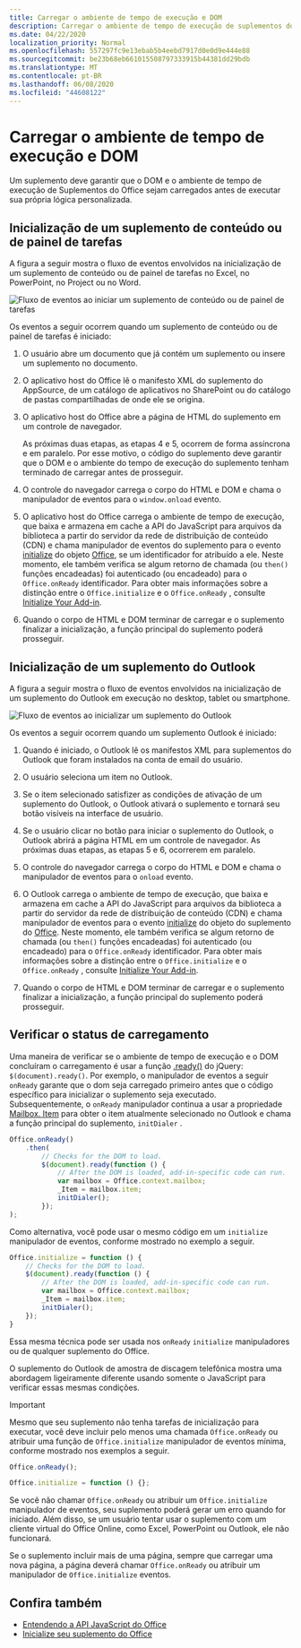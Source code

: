 ```yaml
---
title: Carregar o ambiente de tempo de execução e DOM
description: Carregar o ambiente de tempo de execução de suplementos do Office e DOM
ms.date: 04/22/2020
localization_priority: Normal
ms.openlocfilehash: 557297fc9e13ebab5b4eebd7917d0e0d9e444e88
ms.sourcegitcommit: be23b68eb661015508797333915b44381dd29bdb
ms.translationtype: MT
ms.contentlocale: pt-BR
ms.lasthandoff: 06/08/2020
ms.locfileid: "44608122"
---
```

# <a name="loading-the-dom-and-runtime-environment"></a>Carregar o ambiente de tempo de execução e DOM

Um suplemento deve garantir que o DOM e o ambiente de tempo de execução de Suplementos do Office sejam carregados antes de executar sua própria lógica personalizada.

## <a name="startup-of-a-content-or-task-pane-add-in"></a>Inicialização de um suplemento de conteúdo ou de painel de tarefas

A figura a seguir mostra o fluxo de eventos envolvidos na inicialização de um suplemento de conteúdo ou de painel de tarefas no Excel, no PowerPoint, no Project ou no Word.

![Fluxo de eventos ao iniciar um suplemento de conteúdo ou de painel de tarefas](../images/office15-app-sdk-loading-dom-agave-runtime.png)

Os eventos a seguir ocorrem quando um suplemento de conteúdo ou de painel de tarefas é iniciado:

1. O usuário abre um documento que já contém um suplemento ou insere um suplemento no documento.

2. O aplicativo host do Office lê o manifesto XML do suplemento do AppSource, de um catálogo de aplicativos no SharePoint ou do catálogo de pastas compartilhadas de onde ele se origina.

3. O aplicativo host do Office abre a página de HTML do suplemento em um controle de navegador.

    As próximas duas etapas, as etapas 4 e 5, ocorrem de forma assíncrona e em paralelo. Por esse motivo, o código do suplemento deve garantir que o DOM e o ambiente do tempo de execução do suplemento tenham terminado de carregar antes de prosseguir.

4. O controle do navegador carrega o corpo do HTML e DOM e chama o manipulador de eventos para o `window.onload` evento.

5. O aplicativo host do Office carrega o ambiente de tempo de execução, que baixa e armazena em cache a API do JavaScript para arquivos da biblioteca a partir do servidor da rede de distribuição de conteúdo (CDN) e chama manipulador de eventos do suplemento para o evento [initialize](/javascript/api/office#office-initialize-reason-) do objeto [Office](/javascript/api/office), se um identificador for atribuído a ele. Neste momento, ele também verifica se algum retorno de chamada (ou `then()` funções encadeadas) foi autenticado (ou encadeado) para o `Office.onReady` identificador. Para obter mais informações sobre a distinção entre o `Office.initialize` e o `Office.onReady` , consulte [Initialize Your Add-in](initialize-add-in.md).

6. Quando o corpo de HTML e DOM terminar de carregar e o suplemento finalizar a inicialização, a função principal do suplemento poderá prosseguir.


## <a name="startup-of-an-outlook-add-in"></a>Inicialização de um suplemento do Outlook

A figura a seguir mostra o fluxo de eventos envolvidos na inicialização de um suplemento do Outlook em execução no desktop, tablet ou smartphone.

![Fluxo de eventos ao inicializar um suplemento do Outlook](../images/outlook15-loading-dom-agave-runtime.png)

Os eventos a seguir ocorrem quando um suplemento Outlook é iniciado:

1. Quando é iniciado, o Outlook lê os manifestos XML para suplementos do Outlook que foram instalados na conta de email do usuário.

2. O usuário seleciona um item no Outlook.

3. Se o item selecionado satisfizer as condições de ativação de um suplemento do Outlook, o Outlook ativará o suplemento e tornará seu botão visíveis na interface de usuário.

4. Se o usuário clicar no botão para iniciar o suplemento do Outlook, o Outlook abrirá a página HTML em um controle de navegador. As próximas duas etapas, as etapas 5 e 6, ocorrerem em paralelo.

5. O controle do navegador carrega o corpo do HTML e DOM e chama o manipulador de eventos para o `onload` evento.

6. O Outlook carrega o ambiente de tempo de execução, que baixa e armazena em cache a API do JavaScript para arquivos da biblioteca a partir do servidor da rede de distribuição de conteúdo (CDN) e chama manipulador de eventos para o evento [initialize](/javascript/api/office#office-initialize-reason-) do objeto do suplemento do [Office](/javascript/api/office). Neste momento, ele também verifica se algum retorno de chamada (ou `then()` funções encadeadas) foi autenticado (ou encadeado) para o `Office.onReady` identificador. Para obter mais informações sobre a distinção entre o `Office.initialize` e o `Office.onReady` , consulte [Initialize Your Add-in](initialize-add-in.md).

7. Quando o corpo de HTML e DOM terminar de carregar e o suplemento finalizar a inicialização, a função principal do suplemento poderá prosseguir.


## <a name="checking-the-load-status"></a>Verificar o status de carregamento

Uma maneira de verificar se o ambiente de tempo de execução e o DOM concluíram o carregamento é usar a função [.ready()](https://api.jquery.com/ready/) do jQuery: `$(document).ready()`. Por exemplo, o manipulador de eventos a seguir `onReady` garante que o dom seja carregado primeiro antes que o código específico para inicializar o suplemento seja executado. Subsequentemente, o `onReady` manipulador continua a usar a propriedade [Mailbox. Item](/javascript/api/outlook/office.mailbox#item) para obter o item atualmente selecionado no Outlook e chama a função principal do suplemento, `initDialer` .

```js
Office.onReady()
    .then(
        // Checks for the DOM to load.
        $(document).ready(function () {
            // After the DOM is loaded, add-in-specific code can run.
            var mailbox = Office.context.mailbox;
            _Item = mailbox.item;
            initDialer();
        });
);
```

Como alternativa, você pode usar o mesmo código em um `initialize` manipulador de eventos, conforme mostrado no exemplo a seguir.

```js
Office.initialize = function () {
    // Checks for the DOM to load.
    $(document).ready(function () {
        // After the DOM is loaded, add-in-specific code can run.
        var mailbox = Office.context.mailbox;
        _Item = mailbox.item;
        initDialer();
    });
}
```

Essa mesma técnica pode ser usada nos `onReady` `initialize` manipuladores ou de qualquer suplemento do Office.

O suplemento do Outlook de amostra de discagem telefônica mostra uma abordagem ligeiramente diferente usando somente o JavaScript para verificar essas mesmas condições.

> [!IMPORTANT]
> Mesmo que seu suplemento não tenha tarefas de inicialização para executar, você deve incluir pelo menos uma chamada `Office.onReady` ou atribuir uma função de `Office.initialize` manipulador de eventos mínima, conforme mostrado nos exemplos a seguir.
>
>```js
>Office.onReady();
>```
>
>```js
>Office.initialize = function () {};
>```
>
> Se você não chamar `Office.onReady` ou atribuir um `Office.initialize` manipulador de eventos, seu suplemento poderá gerar um erro quando for iniciado. Além disso, se um usuário tentar usar o suplemento com um cliente virtual do Office Online, como Excel, PowerPoint ou Outlook, ele não funcionará.
>
> Se o suplemento incluir mais de uma página, sempre que carregar uma nova página, a página deverá chamar `Office.onReady` ou atribuir um manipulador de `Office.initialize` eventos.

## <a name="see-also"></a>Confira também

- [Entendendo a API JavaScript do Office](understanding-the-javascript-api-for-office.md)
- [Inicialize seu suplemento do Office](initialize-add-in.md)
